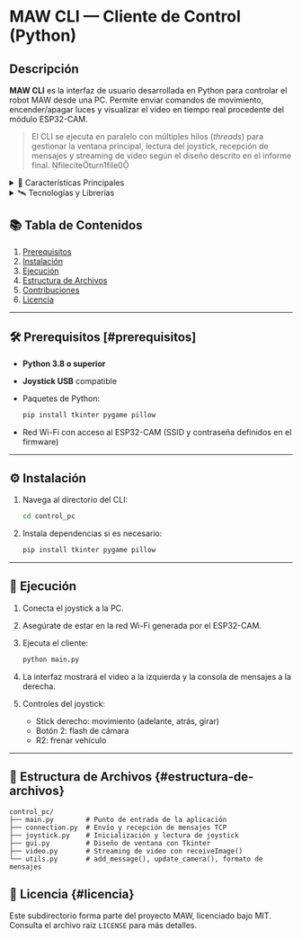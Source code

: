 # MAW CLI — Cliente de Control (Python)

## Descripción

**MAW CLI** es la interfaz de usuario desarrollada en Python para controlar el robot MAW desde una PC. Permite enviar comandos de movimiento, encender/apagar luces y visualizar el video en tiempo real procedente del módulo ESP32-CAM.

> El CLI se ejecuta en paralelo con múltiples hilos (*threads*) para gestionar la ventana principal, lectura del joystick, recepción de mensajes y streaming de video según el diseño descrito en el informe final. fileciteturn1file0

<details>
<summary>📝 Características Principales</summary>

* Interfaz gráfica con `Tkinter` para video y consola de mensajes
* Lectura de joystick mediante `pygame`
* Arquitectura de 4 *threads* para concurrencia: GUI, joystick, conexión, y video

</details>

<details>
<summary>🛰️ Tecnologías y Librerías</summary>

* **Python 3.x**
* **Tkinter** — Interfaz gráfica de la ventana principal fileciteturn1file2
* **Pillow (PIL)** — Procesamiento de imágenes
* **Pygame** — Lectura de joystick
* **Threading** — Ejecución concurrente
* **Socket/TCP** — Comunicación con ESP32-CAM

</details>

## 📚 Tabla de Contenidos

1. [Prerequisitos](#prerequisitos)
2. [Instalación](#instalaci%C3%B3n)
3. [Ejecución](#ejecuci%C3%B3n)
4. [Estructura de Archivos](#estructura-de-archivos)
5. [Contribuciones](#contribuciones)
6. [Licencia](#licencia)

---

## 🛠️ Prerequisitos [#prerequisitos]

* **Python 3.8 o superior**
* **Joystick USB** compatible
* Paquetes de Python:

  ```bash
  pip install tkinter pygame pillow
  ```
* Red Wi-Fi con acceso al ESP32-CAM (SSID y contraseña definidos en el firmware)

---

## ⚙️ Instalación

1. Navega al directorio del CLI:

   ```bash
   cd control_pc
   ```
2. Instala dependencias si es necesario:

   ```bash
   pip install tkinter pygame pillow
   ```

---

## 🚀 Ejecución

1. Conecta el joystick a la PC.
2. Asegúrate de estar en la red Wi-Fi generada por el ESP32-CAM.
3. Ejecuta el cliente:

   ```bash
   python main.py
   ```
4. La interfaz mostrará el video a la izquierda y la consola de mensajes a la derecha.
5. Controles del joystick:

   * Stick derecho: movimiento (adelante, atrás, girar)
   * Botón 2: flash de cámara
   * R2: frenar vehículo

---

## 📂 Estructura de Archivos {#estructura-de-archivos}

```
control_pc/
├── main.py        # Punto de entrada de la aplicación
├── connection.py  # Envío y recepción de mensajes TCP
├── joystick.py    # Inicialización y lectura de joystick
├── gui.py         # Diseño de ventana con Tkinter
├── video.py       # Streaming de video con receiveImage()
└── utils.py       # add_message(), update_camera(), formato de mensajes
```

## 📄 Licencia {#licencia}

Este subdirectorio forma parte del proyecto MAW, licenciado bajo MIT. Consulta el archivo raíz `LICENSE` para más detalles.
